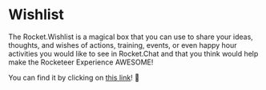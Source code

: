 # Wishlist

The Rocket.Wishlist is a magical box that you can use to share your ideas, thoughts, and wishes of actions, training, events, or even happy hour activities you would like to see in Rocket.Chat and that you think would help make the Rocketeer Experience AWESOME!

You can find it by clicking on [this link](https://forms.gle/CVSxQwTGLhLdCe2y8)! **🧞**

